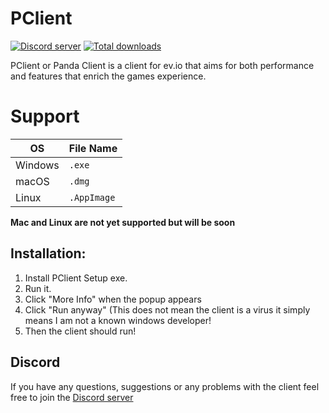 # PClient
[![Discord server](https://discord.com/api/guilds/807425525916237855/widget.png)](https://discord.com/invite/3UK38J3fuE)
[![Total downloads](https://img.shields.io/github/downloads/PandasMagic/PClient/total)](https://github.com/PandasMagic/PClient/releases)

PClient or Panda Client is a client for ev.io that aims for both performance and features that enrich the games experience.

# Support
| OS | File Name |
|-|-|
| Windows | `.exe` |
| macOS | `.dmg` |
| Linux | `.AppImage` |

**Mac and Linux are not yet supported but will be soon**

## Installation:
1. Install PClient Setup exe.
2. Run it.
3. Click "More Info" when the popup appears
4. Click "Run anyway" (This does not mean the client is a virus it simply means I am not a known windows developer!
5. Then the client should run!

## Discord

If you have any questions, suggestions or any problems with the client feel free to join the [Discord server](https://discord.com/invite/3UK38J3fuE)

